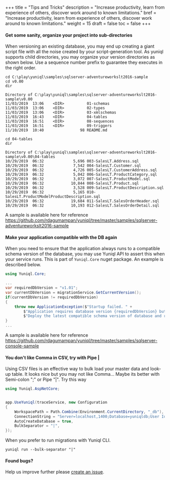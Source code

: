 +++
title = "Tips and Tricks"
description = "Increase productivity, learn from experience of others, discover work around to known limitations."
bref = "Increase productivity, learn from experience of others, discover work around to known limitations."
weight = 15
draft = false
toc = false
+++

#### Get some sanity, organize your project into sub-directories

When versioning an existing database, you may end up creating a giant script file with all the noise created by your script-generation tool. As yuniql supports child directories, you may organize your version directories as shown below. Use a sequence number prefix to guarantee they executes in the right order.

```shell
cd C:\play\yuniql\samples\sqlserver-adventureworkslt2016-sample
cd v0.00
dir

Directory of C:\play\yuniql\samples\sqlserver-adventureworkslt2016-sample\v0.00
11/03/2019  13:06    <DIR>          01-schemas
11/03/2019  13:06    <DIR>          02-types
11/03/2019  13:06    <DIR>          03-xmlschemas
11/03/2019  16:43    <DIR>          04-tables
11/03/2019  16:51    <DIR>          08-sequences
11/03/2019  16:51    <DIR>          09-triggers
11/10/2019  10:40                98 README.md
```

```shell
cd 04-tables
dir 

Directory of C:\play\yuniql\samples\sqlserver-adventureworkslt2016-sample\v0.00\04-tables
10/29/2019  06:32             5,696 003-SalesLT.Address.sql
10/29/2019  06:32             7,542 004-SalesLT.Customer.sql
10/29/2019  06:32             4,726 005-SalesLT.CustomerAddress.sql
10/29/2019  06:32             5,042 006-SalesLT.ProductCategory.sql
10/29/2019  06:32             3,072 007-SalesLT.ProductModel.sql
10/29/2019  06:32            10,844 008-SalesLT.Product.sql
10/29/2019  06:32             3,528 009-SalesLT.ProductDescription.sql
10/29/2019  06:32             5,165 010-SalesLT.ProductModelProductDescription.sql
10/29/2019  06:32            19,684 011-SalesLT.SalesOrderHeader.sql
10/29/2019  06:32            10,193 012-SalesLT.SalesOrderDetail.sql
```

A sample is available here for reference https://github.com/rdagumampan/yuniql/tree/master/samples/sqlserver-adventureworkslt2016-sample

#### Make your application compatible with the DB again

When you need to ensure that the application always runs to a compatible schema version of the database, you may use Yuniql API to assert this when your service runs. This is part of `Yuniql.Core` nuget package. An example is described below. 


```csharp
using Yuniql.Core;

...
var requiredDbVersion = "v1.01";
var currentDbVersion = migrationService.GetCurrentVersion();
if(currentDbVersion != requiredDbVersion)
{
    throw new ApplicationException($"Startup failed. " +
        $"Application requires database version {requiredDbVersion} but current version is {currentDbVersion}." +
        $"Deploy the latest compatible schema version of database and run again.");
}
...
```
A sample is available here for reference https://github.com/rdagumampan/yuniql/tree/master/samples/sqlserver-console-sample

#### You don't like Comma in CSV, try with Pipe |

Using CSV files is an effective way to bulk load your master data and look-up table. It looks nice but you may not like Comma... Maybe its better with Semi-colon ";" or Pipe "|". Try this way

```csharp
using Yuniql.AspNetCore;


app.UseYuniql(traceService, new Configuration
{
    WorkspacePath = Path.Combine(Environment.CurrentDirectory, "_db"),
    ConnectionString = "Server=localhost,1400;Database=yuniqldb;User Id=SA;Password=P@ssw0rd!",
    AutoCreateDatabase = true,
    BulkSeparator = "|",
});
```

When you prefer to run migrations with Yuniql CLI.

```shell
yuniql run --bulk-separator "|"
```

#### Found bugs?

Help us improve further please [create an issue](https://github.com/rdagumampan/yuniql/issues/new).